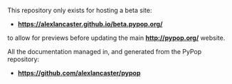 This repository only exists for hosting a beta site:
* **https://alexlancaster.github.io/beta.pypop.org/**

to allow for previews before updating the main **http://pypop.org/** website.

All the documentation managed in, and generated from the PyPop repository:
* **https://github.com/alexlancaster/pypop**
